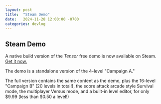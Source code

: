 ```yaml
---
layout: post
title:  "Steam Demo"
date:   2024-11-28 12:00:00 -0700
categories: devlog
---
```


## Steam Demo

A native build version of the *Tensor* free demo is now available on Steam. [Get it now.](https://store.steampowered.com/app/3299900)

The demo is a standalone version of the 4-level "Campaign A."

The full version contains the same content as the demo, plus the 16-level "Campaign B" (20 levels in total!), the score attack arcade style Survival mode, the multiplayer Versus mode, and a built-in level editor, for only $9.99 (less than $0.50 a level!)